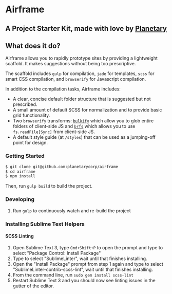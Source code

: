 # Airframe
## A Project Starter Kit, made with love by [Planetary](http://planetary.io)

## What does it do?

Airframe allows you to rapidly prototype sites by providing a lightweight scaffold. It makes suggestions without being too prescriptive.

The scaffold includes `gulp` for compilation, `jade` for templates, `scss` for smart CSS compilation, and `browserify` for Javascript compilation.

In addition to the compilation tasks, Airframe includes:
* A clear, concise default folder structure that is suggested but not prescribed.
* A small amount of default SCSS for normalization and to provide basic grid functionality.
* Two `browserify` transforms: [`bulkify`](https://github.com/substack/bulkify) which allow you to glob entire folders of client-side JS and [`brfs`](https://github.com/substack/brfs) which allows you to use `fs.readFile[Sync]` from client-side JS.
* A default style guide (at `/styles`) that can be used as a jumping-off point for design.

### Getting Started

```bash
$ git clone git@github.com:planetarycorp/airframe
$ cd airframe
$ npm install
```

Then, run `gulp build` to build the project.

### Developing
1. Run `gulp` to continuously watch and re-build the project

### Installing Sublime Text Helpers

#### SCSS Linting

1. Open Sublime Text 3, type `Cmd+Shift+P` to open the prompt and type to select "Package Control: Install Package"
2. Type to select "SublimeLinter", wait until that finishes installing.
3. Open the "Install Package" prompt from step 1 again and type to select "SublimeLinter-contrib-scss-lint", wait until that finishes installing.
4. From the command line, run `sudo gem install scss-lint`
4. Restart Sublime Text 3 and you should now see linting issues in the gutter of the editor.
